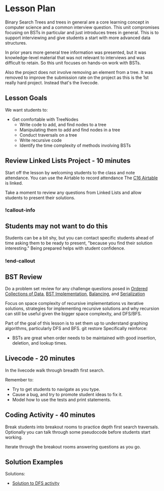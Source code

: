 # Lesson Plan

Binary Search Trees and trees in general are a core learning concept in computer science and a common interview question. This unit compromises focusing on BSTs in particular and just introduces trees in general. This is to support interviewing and give students a start with more advanced data structures.

In prior years more general tree information was presented, but it was knowledge-level material that was not relevant to interviews and was difficult to retain.  So this unit focuses on hands-on work with BSTs.

Also the project does not involve removing an element from a tree.  It was removed to improve the submission rate on the project as this is the 1st really hard project. Instead that's the livecode.

## Lesson Goals

We want students to:

- Get comfortable with TreeNodes
  - Write code to add, and find nodes to a tree
  - Manipulating them to add and find nodes in a tree
  - Conduct traversals on a tree
  - Write recursive code
  - Identify the time complexity of methods involving BSTs

## Review Linked Lists Project - 10 minutes

Start off the lesson by welcoming students to the class and note attendance. You can use the Airtable to record attendance The [C16 Airtable](https://airtable.com/appkfPQ769uxQLSei/tbl6oiA8ZG1wKUonM/viwgf4wesbLFMlg1L?blocks=hide) is linked.

Take a moment to review any questions from Linked Lists and allow students to present their solutions.

### !callout-info

## Students may not want to do this

Students can be a bit shy, but you can contact specific students ahead of time asking them to be ready to present, "because you find their solution interesting."  Being prepared helps with student confidence.

### !end-callout

## BST Review

Do a problem set review for any challenge questions posed in [Ordered Collections of Data](./01-Ordered-Collections-Of-Data.md), [BST Implementation](./02-Binary-Search-Trees.md), [Balancing](./03-Binary-Search-Trees-Height-Big-O.md), and [Serialization](./04-Binary-Search-Trees-Traversal.md)

Focus on space complexity of recursive implementations vs iterative solutions, strategies for implementing recursive solutions and why recursion can still be useful given the bigger space complexity, and DFS/BFS. 

Part of the goal of this lesson is to set them up to understand graphing algorithms, particularly DFS and BFS. 
git restore
Specifically reinforce:

- BSTs are great when order needs to be maintained with good insertion, deletion, and lookup times.

## Livecode - 20 minutes

In the livecode walk through breadth first search.

Remember to:

- Try to get students to navigate as you type.  
- Cause a bug, and try to promote student ideas to fix it.
- Model how to use the tests and print statements.

## Coding Activity - 40 minutes

Break students into breakout rooms to practice depth first search traversals. Optionally you can talk through some pseudocode before students start working.

Iterate through the breakout rooms answering questions as you go.

## Solution Examples

Solutions:
- [Solution to DFS activity](https://replit.com/@adadev/bst-dfs-practice-solution)